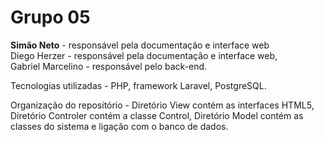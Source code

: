 <h1>Grupo 05</h1>

<b>Simão Neto</b> - responsável pela documentação e interface web<br />
Diego Herzer - responsável pela documentação e interface web,<br />
Gabriel Marcelino - responsável pelo back-end.<br />

Tecnologias utilizadas - PHP, framework Laravel, PostgreSQL.

Organização do repositório - Diretório View contém as interfaces HTML5, Diretório Controler contém a classe Control, Diretório Model contém as classes do sistema e ligação com o banco de dados.


